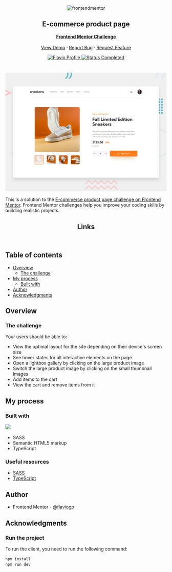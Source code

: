 <div id="top"></div>

<div align="center">

  <img src="https://www.frontendmentor.io/static/images/logo-mobile.svg" alt="frontendmentor" width="80">

  <h2 align="center">E-commerce product page</h2>
  <p align="center">
    <a href="https://www.frontendmentor.io/challenges/ecommerce-product-page-UPsZ9MJp6"><strong>Frontend Mentor Challenge</strong></a>
    <br />
    <br />
    <a href="https://stupendous-praline-f35dee.netlify.app/">View Demo</a>
    ·
    <a href="https://github.com/flaviogp/e-commerce-product-page/issues" target="_blank">Report Bug</a>
    ·
    <a href="https://github.com/flaviogp/e-commerce-product-page/issues" target="_blank">Request Feature</a>
  </p>
</div>

<!-- Bagdes -->
<div align="center">
  <!-- Profile -->
  <a href="https://www.frontendmentor.io/profile/flaviogp">
    <img src="https://img.shields.io/badge/Profile-Flavio%20gomes-07043B?style=for-the-badge&logo=frontendmentor" alt="Flavio Profile">
  </a>
  <!-- Status -->
    <a href="#">
    <img src="https://img.shields.io/badge/Status-Completed-brightgreen?style=for-the-badge" alt="Status Completed">
  </a>

</div>

#

<div align="center">

![](./design/desktop-preview.jpg)

</div>

This is a solution to the [E-commerce product page challenge on Frontend Mentor](https://www.frontendmentor.io/challenges/ecommerce-product-page-UPsZ9MJp6). Frontend Mentor challenges help you improve your coding skills by building realistic projects.

<h2 align="center">Links</h2>

<!-- - Solution URL: [Time tracking dashboard main (ReactJs) | Frontend Mentor](https://www.frontendmentor.io/solutions/article-preview-component-tailwind-css-javascript-Z0Z01zbyl6)
- Live Site URL: [ Click here ](##) -->

<br>

## Table of contents

- [Overview](#overview)
  - [The challenge](#the-challenge)
- [My process](#my-process)
  - [Built with](#built-with)
- [Author](#author)
- [Acknowledgments](#acknowledgments)

## Overview

### The challenge

Your users should be able to:

- View the optimal layout for the site depending on their device's screen size
- See hover states for all interactive elements on the page
- Open a lightbox gallery by clicking on the large product image
- Switch the large product image by clicking on the small thumbnail images
- Add items to the cart
- View the cart and remove items from it

## My process

### Built with

<!-- Bagdes -->

![](https://img.shields.io/badge/reactjs-23272F?style=for-the-badge&logo=react&logoColor=149ECA)


- SASS
- Semantic HTML5 markup
- TypeScript

### Useful resources

- [SASS](https://sass-lang.com/guide/)
- [TypeScript](https://www.typescriptlang.org/docs/)

## Author

- Frontend Mentor - [@flaviogp](https://www.frontendmentor.io/profile/flaviogp)

## Acknowledgments

### Run the project

To run the client, you need to run the following command:

```bash
npm install
npm run dev
```